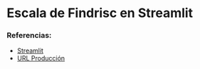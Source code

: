 # Escala de Findrisc en Streamlit

### Referencias:
- [Streamlit](https://docs.streamlit.io/)
- [URL Producción](https://findrisc.streamlit.app/)